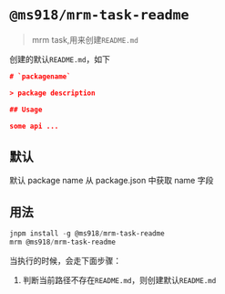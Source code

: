 # `@ms918/mrm-task-readme`

> mrm task,用来创建`README.md`

创建的默认`README.md`，如下

```json
# `packagename`

> package description

## Usage

some api ...
```

## 默认

默认 package name 从 package.json 中获取 name 字段

## 用法

```powershell
jnpm install -g @ms918/mrm-task-readme
mrm @ms918/mrm-task-readme
```

当执行的时候，会走下面步骤：

1. 判断当前路径不存在`README.md`，则创建默认`README.md`
